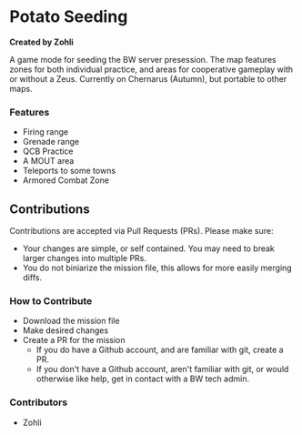 # Potato Seeding
**Created by Zohli**

A game mode for seeding the BW server presession. The map features zones for both individual practice, and areas for cooperative gameplay with or without a Zeus. Currently on Chernarus (Autumn), but portable to other maps.

### Features
- Firing range
- Grenade range
- QCB Practice
- A MOUT area
- Teleports to some towns
- Armored Combat Zone

## Contributions
Contributions are accepted via Pull Requests (PRs). Please make sure:
- Your changes are simple, or self contained. You may need to break larger changes into multiple PRs.
- You do not biniarize the mission file, this allows for more easily merging diffs.
### How to Contribute
- Download the mission file
- Make desired changes
- Create a PR for the mission
  - If you do have a Github account, and are familiar with git, create a PR.
  - If you don't have a Github account, aren't familiar with git, or would otherwise like help, get in contact with a BW tech admin.

### Contributors
- Zohli
